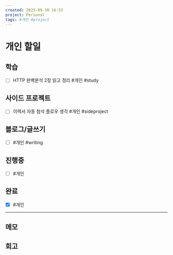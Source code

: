 ```yaml
---
created: 2025-09-30 16:53
project: Personal
tags: #개인 #project
---
```


# 개인 할일

## 학습

- [ ] HTTP 완벽분석 2장 읽고 정리 #개인 #study

## 사이드 프로젝트

- [ ] 이력서 자동 첨삭 플로우 생각 #개인 #sideproject

## 블로그/글쓰기

- [ ] #개인 #writing

## 진행중

- [ ] #개인

## 완료

- [x] #개인

---

## 메모


## 회고